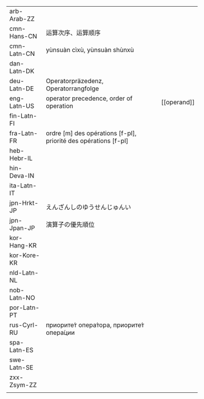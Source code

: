 | | | |
|-|-|-|
| arb-Arab-ZZ |  |  |
| cmn-Hans-CN | 运算次序、运算顺序 |  |
| cmn-Latn-CN | yùnsuàn cìxù, yùnsuàn shùnxù |  |
| dan-Latn-DK |  |  |
| deu-Latn-DE | Operatorpräzedenz, Operatorrangfolge |  |
| eng-Latn-US | operator precedence, order of operation | [[operand]] |
| fin-Latn-FI |  |  |
| fra-Latn-FR | ordre [m] des opérations [f-pl], priorité des opérations [f-pl] |  |
| heb-Hebr-IL |  |  |
| hin-Deva-IN |  |  |
| ita-Latn-IT |  |  |
| jpn-Hrkt-JP | えんざんしのゆうせんじゅんい |  |
| jpn-Jpan-JP | 演算子の優先順位 |  |
| kor-Hang-KR |  |  |
| kor-Kore-KR |  |  |
| nld-Latn-NL |  |  |
| nob-Latn-NO |  |  |
| por-Latn-PT |  |  |
| rus-Cyrl-RU | приорите́т опера́тора, приорите́т опера́ции |  |
| spa-Latn-ES |  |  |
| swe-Latn-SE |  |  |
| zxx-Zsym-ZZ |  |  |
|  |  |  |